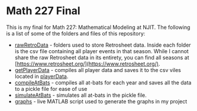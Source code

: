 # Math 227 Final

This is my final for Math 227: Mathematical Modeling at NJIT. The following is a list of some of the folders and files of this repository:

- [rawRetroData](rawRetroData) - folders used to store Retrosheet data. Inside each folder is the csv file containing all player events in that season. While I cannot share the raw Retrosheet data in its entirety, you can find all seasons at [https://www.retrosheet.org/](https://www.retrosheet.org/).
- [getPlayerData](getPlayerData.py) - compiles all player data and saves it to the csv viles located in [playerData](playerData).
- [compileAtBats](compileAtBats.py) - compiles all at-bats for each year and saves all the data to a pickle file for ease of use
- [simulateAtBats](simulateAtBats.py) - simulates all at-bats in the pickle file.
- [graphs](graphs.mlx) - live MATLAB script used to generate the graphs in my project
